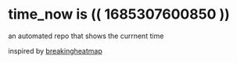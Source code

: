 # time_now is (( 1685307600850 ))

an automated repo that shows the currnent time

inspired by [breakingheatmap](https://github.com/breakingheatmap/breakingheatmap)